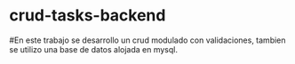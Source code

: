 # crud-tasks-backend
#En este trabajo se desarrollo un crud modulado con validaciones, tambien se utilizo una base de datos alojada en mysql.